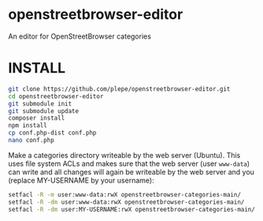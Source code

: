 # openstreetbrowser-editor
An editor for OpenStreetBrowser categories

# INSTALL
```sh
git clone https://github.com/plepe/openstreetbrowser-editor.git
cd openstreetbrowser-editor
git submodule init
git submodule update
composer install
npm install
cp conf.php-dist conf.php
nano conf.php
```

Make a categories directory writeable by the web server (Ubuntu). This uses file system ACLs and makes sure that the web server (user `www-data`) can write and all changes will again be writeable by the web server and you (replace MY-USERNAME by your username):
```sh
setfacl -R -m user:www-data:rwX openstreetbrowser-categories-main/
setfacl -R -dm user:www-data:rwX openstreetbrowser-categories-main/
setfacl -R -dm user:MY-USERNAME:rwX openstreetbrowser-categories-main/
```
